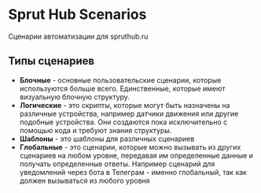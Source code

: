 # Sprut Hub Scenarios
Сценарии автоматизации для spruthub.ru

## Типы сценариев
* **Блочные** - основные пользовательские сценарии, которые используются больше всего. Единственные, которые имеют визуальную блочную структуру.
* **Логические** - это скрипты, которые могут быть назначены на различные устройства, например датчики движения или другие подобные устройства. Они создаются пока исключительно с помощью кода и требуют знания структуры.
* **Шаблоны** - это шаблоны для различных сценариев
* **Глобальные** - это сценарии, которые можно вызывать из других сценариев на любом уровне, передавая им определенные данные и получать определенные ответы. Например сценарий для уведомлений через бота в Телеграм - именно глобальный, так как должен вызываться из любого уровня